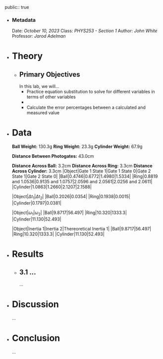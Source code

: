 public:: true

- ### Metadata
  Date: *October 10, 2023*
  Class: *PHYS253 - Section 1*
  Author: *John White*
  Professor: *Jarod Adelman*
- # Theory
	- ## Primary Objectives
	  In this lab, we will...
	  * Practice equation substitution to solve for different variables in terms of other variables
	  * 
	  * Calculate the error percentages between a calculated and measured value
- # Data
  **Ball Weight:** 130.3g
  **Ring Weight:** 23.3g
  **Cylinder Weight:** 67.9g
  
  **Distance Between Photogates:** 43.0cm
  
  **Distance Across Ball:** 3.2cm
  **Distance Across Ring:** 3.3cm
  **Distance Across Cylinder:** 3.3cm
  |Object|Gate 1 State 1|Gate 1 State 0|Gate 2 State 1|Gate 2 State 0|
  |Ball|0.4746|0.6772|1.4980|1.5334|
  |Ring|0.8819 and 1.0536|0.9135 and 1.0757|2.0596 and 2.0561|2.0256 and 2.0611|
  |Cylinder|1.0863|1.2660|2.1207|2.1588|
  
  |Object|$\Delta t_1$|$\Delta t_2$|
  |Ball|0.2026|0.0354|
  |Ring|0.1938|0.0015|
  |Cylinder|0.1797|0.0381|
  
  |Object|$\omega_1$|$\omega_2$|
  |Ball|9.8717|56.497|
  |Ring|10.320|1333.3|
  |Cylinder|11.130|52.493|
  
  |Object|Inertia 1|Inertia 2|Thereoretical Inertia 1|
  |Ball|9.8717|56.497|
  |Ring|10.320|1333.3|
  |Cylinder|11.130|52.493|
- # Results
	- ## 3.1 ...
	  ...
- # Discussion
  ...
- # Conclusion
  ...